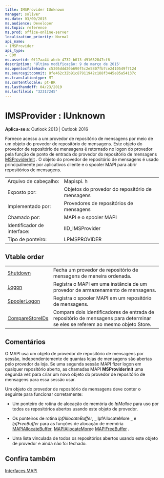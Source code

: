 ```yaml
---
title: IMSProvider IUnknown
manager: soliver
ms.date: 03/09/2015
ms.audience: Developer
ms.topic: reference
ms.prod: office-online-server
localization_priority: Normal
api_name:
- IMSProvider
api_type:
- COM
ms.assetid: 0f17aa44-abcb-4732-b013-d91652847cf6
description: 'Última modificação: 9 de março de 2015'
ms.openlocfilehash: c5305ddd20b690f5c2e5807fb7ce2410549f7124
ms.sourcegitcommit: 8fe462c32b91c87911942c188f3445e85a54137c
ms.translationtype: MT
ms.contentlocale: pt-BR
ms.lasthandoff: 04/23/2019
ms.locfileid: "32317245"
---
```

# <a name="imsprovider--iunknown"></a>IMSProvider : IUnknown

  
  
**Aplica-se a**: Outlook 2013 | Outlook 2016 
  
Fornece acesso a um provedor de repositório de mensagens por meio de um objeto do provedor de repositório de mensagens. Este objeto do provedor de repositório de mensagens é retornado no logon do provedor pela função de ponto de entrada do provedor do repositório de mensagens [MSProviderInit](msproviderinit.md) . O objeto do provedor de repositório de mensagens é usado principalmente por aplicativos cliente e o spooler MAPI para abrir repositórios de mensagens. 
  
|||
|:-----|:-----|
|Arquivo de cabeçalho:  <br/> |Mapispi. h  <br/> |
|Exposto por:  <br/> |Objetos do provedor do repositório de mensagens  <br/> |
|Implementado por:  <br/> |Provedores de repositórios de mensagens  <br/> |
|Chamado por:  <br/> |MAPI e o spooler MAPI  <br/> |
|Identificador de interface:  <br/> |IID_IMSProvider  <br/> |
|Tipo de ponteiro:  <br/> |LPMSPROVIDER  <br/> |
   
## <a name="vtable-order"></a>Vtable order

|||
|:-----|:-----|
|[Shutdown](imsprovider-shutdown.md) <br/> |Fecha um provedor de repositório de mensagens de maneira ordenada.  <br/> |
|[Logon](imsprovider-logon.md) <br/> |Registra o MAPI em uma instância de um provedor de armazenamento de mensagens.  <br/> |
|[SpoolerLogon](imsprovider-spoolerlogon.md) <br/> |Registra o spooler MAPI em um repositório de mensagens.  <br/> |
|[CompareStoreIDs](imsprovider-comparestoreids.md) <br/> |Compara dois identificadores de entrada de repositório de mensagens para determinar se eles se referem ao mesmo objeto Store.  <br/> |
   
## <a name="remarks"></a>Comentários

O MAPI usa um objeto de provedor de repositório de mensagens por sessão, independentemente de quantas lojas de mensagens são abertas pelo provedor da loja. Se uma segunda sessão MAPI fizer logon em qualquer repositório aberto, as chamadas MAPI **MSProviderInit** uma segunda vez para criar um novo objeto do provedor de repositório de mensagens para essa sessão usar. 
  
Um objeto do provedor de repositório de mensagens deve conter o seguinte para funcionar corretamente:
  
- Um ponteiro de rotina de alocação de memória do _lpMalloc_ para uso por todos os repositórios abertos usando este objeto de provedor. 
    
- Os ponteiros de rotina _lpfAllocateBuffer_, _ lpfAllocateMore _ e _lpfFreeBuffer_ para as funções de alocação de memória [MAPIAllocateBuffer](mapiallocatebuffer.md), [MAPIAllocateMore](mapiallocatemore.md)e [MAPIFreeBuffer](mapifreebuffer.md) . 
    
- Uma lista vinculada de todos os repositórios abertos usando este objeto de provedor e ainda não foi fechado.
    
## <a name="see-also"></a>Confira também



[Interfaces MAPI](mapi-interfaces.md)

